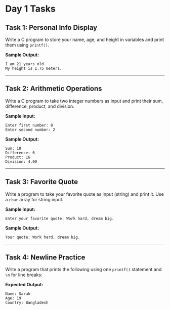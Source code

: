 # Day 1 Tasks

## Task 1: Personal Info Display

Write a C program to store your name, age, and height in variables and print them using `printf()`.

**Sample Output:**

```My name is Alex.
I am 21 years old.
My height is 1.75 meters.
```
---

## Task 2: Arithmetic Operations

Write a C program to take two integer numbers as input and print their sum, difference, product, and division.

**Sample Input:**
```
Enter first number: 8
Enter second number: 2
```
**Sample Output:**
```
Sum: 10
Difference: 6
Product: 16
Division: 4.00
```
---

## Task 3: Favorite Quote

Write a program to take your favorite quote as input (string) and print it. Use a `char` array for string input.

**Sample Input:**
```
Enter your favorite quote: Work hard, dream big.
```
**Sample Output:**
```
Your quote: Work hard, dream big.
```
---

## Task 4: Newline Practice

Write a program that prints the following using one `printf()` statement and `\n` for line breaks:

**Expected Output:**
```
Name: Sarah
Age: 19
Country: Bangladesh
```